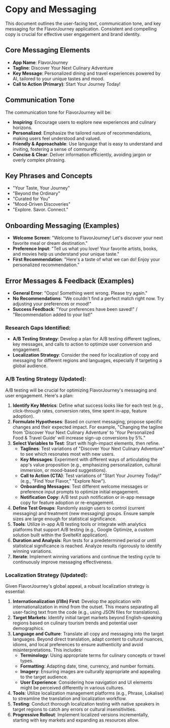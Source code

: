 # Copy and Messaging

This document outlines the user-facing text, communication tone, and key messaging for the FlavorJourney application. Consistent and compelling copy is crucial for effective user engagement and brand identity.

## Core Messaging Elements

- **App Name**: FlavorJourney
- **Tagline**: Discover Your Next Culinary Adventure
- **Key Message**: Personalized dining and travel experiences powered by AI, tailored to your unique tastes and mood.
- **Call to Action (Primary)**: Start Your Journey Today!

## Communication Tone

The communication tone for FlavorJourney will be:

- **Inspiring**: Encourage users to explore new experiences and culinary horizons.
- **Personalized**: Emphasize the tailored nature of recommendations, making users feel understood and valued.
- **Friendly & Approachable**: Use language that is easy to understand and inviting, fostering a sense of community.
- **Concise & Clear**: Deliver information efficiently, avoiding jargon or overly complex phrasing.

## Key Phrases and Concepts

- "Your Taste, Your Journey"
- "Beyond the Ordinary"
- "Curated for You"
- "Mood-Driven Discoveries"
- "Explore. Savor. Connect."

## Onboarding Messaging (Examples)

- **Welcome Screen**: "Welcome to FlavorJourney! Let's discover your next favorite meal or dream destination."
- **Preference Input**: "Tell us what you love! Your favorite artists, books, and movies help us understand your unique taste."
- **First Recommendation**: "Here's a taste of what we can do! Enjoy your personalized recommendation."

## Error Messages & Feedback (Examples)

- **General Error**: "Oops! Something went wrong. Please try again."
- **No Recommendations**: "We couldn't find a perfect match right now. Try adjusting your preferences or mood!"
- **Success Feedback**: "Your preferences have been saved!" / "Recommendation added to your list!"

### Research Gaps Identified:

- **A/B Testing Strategy**: Develop a plan for A/B testing different taglines, key messages, and calls to action to optimize user conversion and engagement.
- **Localization Strategy**: Consider the need for localization of copy and messaging for different regions and languages, especially if targeting a global audience.

### A/B Testing Strategy (Updated):

A/B testing will be crucial for optimizing FlavorJourney's messaging and user engagement. Here's a plan:

1.  **Identify Key Metrics**: Define what success looks like for each test (e.g., click-through rates, conversion rates, time spent in-app, feature adoption).
2.  **Formulate Hypotheses**: Based on current messaging, propose specific changes and their expected impact. For example, "Changing the tagline from 'Discover Your Next Culinary Adventure' to 'Your Personalized Food & Travel Guide' will increase sign-up conversions by 5%."
3.  **Select Variables to Test**: Start with high-impact elements, then refine.
    *   **Taglines**: Test variations of "Discover Your Next Culinary Adventure" to see which resonates most with new users.
    *   **Key Messages**: Experiment with different ways of articulating the app's value proposition (e.g., emphasizing personalization, cultural immersion, or mood-based suggestions).
    *   **Call to Action (CTA)**: Test variations of "Start Your Journey Today!" (e.g., "Find Your Flavor," "Explore Now").
    *   **Onboarding Messages**: Test different welcome messages or preference input prompts to optimize initial engagement.
    *   **Notification Copy**: A/B test push notification or in-app message copy for feature adoption or re-engagement.
4.  **Define Test Groups**: Randomly assign users to control (current messaging) and treatment (new messaging) groups. Ensure sample sizes are large enough for statistical significance.
5.  **Tools**: Utilize in-app A/B testing tools or integrate with analytics platforms that support A/B testing (e.g., Google Optimize, a custom solution built within the SvelteKit application).
6.  **Duration and Analysis**: Run tests for a predetermined period or until statistical significance is reached. Analyze results rigorously to identify winning variations.
7.  **Iterate**: Implement winning variations and continue the testing cycle to continuously improve messaging effectiveness.

### Localization Strategy (Updated):

Given FlavorJourney's global appeal, a robust localization strategy is essential:

1.  **Internationalization (i18n) First**: Develop the application with internationalization in mind from the outset. This means separating all user-facing text from the code (e.g., using JSON files for translations).
2.  **Target Markets**: Identify initial target markets beyond English-speaking regions based on culinary tourism trends and potential user demographics.
3.  **Language and Culture**: Translate all copy and messaging into the target languages. Beyond direct translation, adapt content to cultural nuances, idioms, and local preferences to ensure authenticity and avoid misinterpretations. This includes:
    *   **Terminology**: Using appropriate terms for culinary concepts or travel types.
    *   **Formatting**: Adapting date, time, currency, and number formats.
    *   **Imagery**: Ensuring images are culturally appropriate and appealing to the target audience.
    *   **User Experience**: Considering how navigation and UI elements might be perceived differently in various cultures.
4.  **Tools**: Utilize localization management platforms (e.g., Phrase, Lokalise) to streamline the translation and localization workflow.
5.  **Testing**: Conduct thorough localization testing with native speakers in target regions to catch any errors or cultural insensitivities.
6.  **Progressive Rollout**: Implement localized versions incrementally, starting with key markets and expanding as resources allow.

